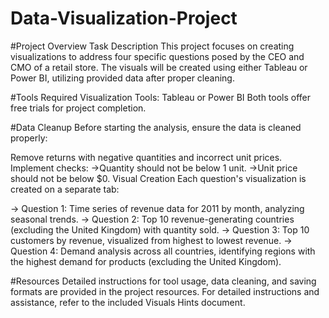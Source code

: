 # Data-Visualization-Project

#Project Overview
Task Description
This project focuses on creating visualizations to address four specific questions posed by the CEO and CMO of a retail store. The visuals will be created using either Tableau or Power BI, utilizing provided data after proper cleaning.

#Tools Required
Visualization Tools: Tableau or Power BI
Both tools offer free trials for project completion.

#Data Cleanup
Before starting the analysis, ensure the data is cleaned properly:

Remove returns with negative quantities and incorrect unit prices.
Implement checks:
->Quantity should not be below 1 unit.
->Unit price should not be below $0.
Visual Creation
Each question's visualization is created on a separate tab:

-> Question 1: Time series of revenue data for 2011 by month, analyzing seasonal trends.
-> Question 2: Top 10 revenue-generating countries (excluding the United Kingdom) with quantity sold.
-> Question 3: Top 10 customers by revenue, visualized from highest to lowest revenue.
-> Question 4: Demand analysis across all countries, identifying regions with the highest demand for products (excluding the United Kingdom).

#Resources
Detailed instructions for tool usage, data cleaning, and saving formats are provided in the project resources.
For detailed instructions and assistance, refer to the included Visuals Hints document.
